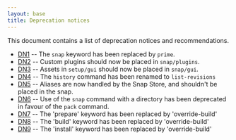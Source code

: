 ```yaml
---
layout: base
title: Deprecation notices
---
```


This document contains a list of deprecation notices and recommendations.

- [DN1](/deprecation-notices/dn1) -- The `snap` keyword has been replaced by `prime`.
- [DN2](/deprecation-notices/dn2) -- Custom plugins should now be placed in `snap/plugins`.
- [DN3](/deprecation-notices/dn3) -- Assets in `setup/gui` should now be placed in `snap/gui`.
- [DN4](/deprecation-notices/dn4) -- The `history` command has been renamed to `list-revisions`
- [DN5](/deprecation-notices/dn5) -- Aliases are now handled by the Snap Store, and shouldn't be placed in the snap.
- [DN6](/deprecation-notices/dn6) -- Use of the `snap` command with a directory has been deprecated in favour of the `pack` command.
- [DN7](/deprecation-notices/dn7) -- The 'prepare' keyword has been replaced by 'override-build'
- [DN8](/deprecation-notices/dn8) -- The 'build' keyword has been replaced by 'override-build'
- [DN9](/deprecation-notices/dn9) -- The 'install' keyword has been replaced by 'override-build'
